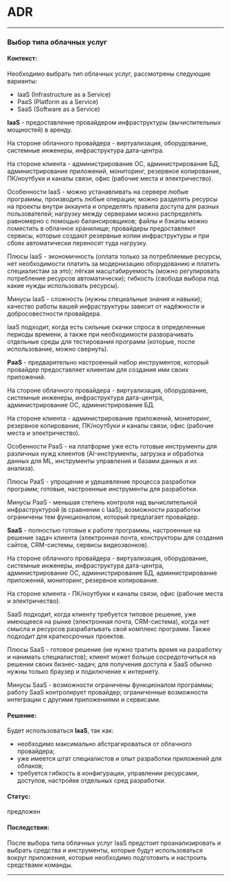 # ADR
----------------------------------

### Выбор типа облачных услуг

#### Контекст:

Необходимо выбрать тип облачных услуг, рассмотрены следующие варианты:
- IaaS (Infrastructure as a Service)
- PaaS (Platform as a Service)
- SaaS (Software as a Service)

**IaaS** - предоставление провайдером инфраструктуры (вычислительных мощностей) в аренду.

На стороне облачного провайдера - виртуализация, оборудование, системные инженеры, инфраструктура дата-центра.

На стороне клиента - администрирование ОС, администрирование БД, администрирование приложений, мониторинг, резервное копирование, ПК/ноутбуки и каналы связи, офис (рабочие места и электричество).

Особенности IaaS - можно устанавливать на сервере любые программы, производить любые операции; можно разделять ресурсы на проекты внутри аккаунта и определять правила доступа для разных пользователей; нагрузку между серверами можно распределять равномерно с помощью балансировщиков; файлы и бэкапы можно поместить в облачное хранилище; провайдеры предоставляют сервисы, которые создают резервные копии инфраструктуры и при сбоях автоматически переносят туда нагрузку.

Плюсы IaaS - экономичность (оплата только за потребляемые ресурсы, нет необходимости платить за модернизацию оборудованию и платить специалистам за это); лёгкая масштабируемость (можно регулировать потребление ресурсов автоматически); гибкость (свобода выбора под какие нужды использовать ресурсы).

Минусы IaaS - сложность (нужны специальные знания и навыки); качество работы вашей инфраструктуры зависит от надёжности и добросовестности провайдера.

IaaS подходит, когда есть сильные скачки спроса в определенные периоды времени, а также при необходимости разворачивать отдельные среды для тестирования программ (которые, после использование, можно свернуть).

**PaaS** - предварительно настроенный набор инструментов, который провайдер предоставляет клиентам для создания ими своих приложений.

На стороне облачного провайдера - виртуализация, оборудование, системные инженеры, инфраструктура дата-центра, администрирование ОС, администрирование БД.

На стороне клиента - администрирование приложений, мониторинг, резервное копирование, ПК/ноутбуки и каналы связи, офис (рабочие места и электричество).

Особенности PaaS - на платформе уже есть готовые инструменты для различных нужд клиентов (AI-инструменты, загрузка и обработка данных для ML, инструменты управления и базами данных и их анализа).

Плюсы PaaS - упрощение и удешевление процесса разработки программ; готовые, настроенные инструменты для разработки.

Минусы PaaS - меньшая степень контроля над вычислительной инфраструктурой (в сравнении с IaaS); возможности разработки ограничены тем функционалом, который предлагает провайдер.

**SaaS** - полностью готовые к работе программы, настроенные на решение задач клиента (электронная почта, конструкторы для создания сайтов, CRM-системы, сервисы видеозвонков).

На стороне облачного провайдера - виртуализация, оборудование, системные инженеры, инфраструктура дата-центра, администрирование ОС, администрирование БД, администрирование приложений, мониторинг, резервное копирование.

На стороне клиента -  ПК/ноутбуки и каналы связи, офис (рабочие места и электричество).

SaaS подходит, когда клиенту требуется типовое решение, уже имеющееся на рынке (электронная почта, CRM-система), когда нет смысла и ресурсов разрабатывать свой комплекс программ. Также подходит для краткосрочных проектов.

Плюсы SaaS - готовое решение (не нужно тратить время на разработку и нанимать специалистов); клиент может больше сосредоточиться на решении своих бизнес-задач; для получения доступа к SaaS обычно нужны только браузер и подключение к интернету.

Минусы SaaS - возможности ограничены функционалом программы; работу SaaS контролирует провайдер; ограниченные возможности интеграции с другими приложениями и сервисами.

#### Решение:

Будет использоваться **IaaS**, так как:

- необходимо максимально абстрагироваться от облачного провайдера;
- уже имеется штат специалистов и опыт разработки приложений для облаков;
- требуется гибкость в конфигурации, управлении ресурсами, доступов, настройке отдельных сред разработки.

#### Статус:

предложен

#### Последствия:

После выбора типа облачных услуг IaaS предстоит проанализировать и выбрать средства и инструменты, которые будут использоваться вокруг приложения, которые необходимо подготовить и настроить средствами команды.

----------------------------------

